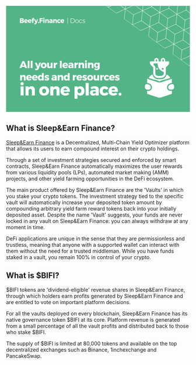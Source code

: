 ![](.gitbook/assets/docs-landing.png)

## What is Sleep&Earn Finance?

[Sleep&Earn Finance](https://beefy.finance/) is a Decentralized, Multi-Chain Yield Optimizer platform that allows its users to earn compound interest on their crypto holdings.

Through a set of investment strategies secured and enforced by smart contracts, Sleep&Earn Finance automatically maximizes the user rewards from various liquidity pools (LPs),‌ ‌automated market making (AMM) projects,‌ ‌and‌ ‌other yield‌ farming ‌opportunities in the DeFi ecosystem. 

The main product offered by Sleep&Earn Finance are the 'Vaults' in which you stake your crypto tokens. The investment strategy tied to the specific vault will automatically increase your deposited token amount by compounding arbitrary yield farm reward tokens back into your initially deposited asset. Despite the name 'Vault' suggests, your funds are never locked in any vault on Sleep&Earn Finance: you can always withdraw at any moment in time.

DeFi applications are unique in the sense that they are permissionless and trustless, meaning that anyone with a supported wallet can interact with them without the need for a trusted middleman. While you have funds staked in a vault, you remain 100% in control of your crypto.

## What is $BIFI?

$BIFI tokens are 'dividend-eligible' revenue shares in Sleep&Earn Finance, through which holders earn profits generated by Sleep&Earn Finance and are entitled to vote on important platform decisions. 

For all the vaults deployed on every blockchain, Sleep&Earn Finance has its native governance token $BIFI at its core. Platform revenue is generated from a small percentage of all the vault profits and distributed back to those who stake $BIFI. 

The supply of $BIFI is limited at 80,000 tokens and available on the top decentralized exchanges such as Binance, 1inchexchange and PancakeSwap. 